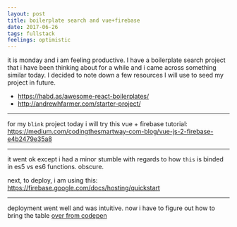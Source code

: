 ```yaml
---
layout: post
title: boilerplate search and vue+firebase
date: 2017-06-26
tags: fullstack
feelings: optimistic
---
```


it is monday and i am feeling productive. I have a boilerplate search project that i have been thinking about for a while and i came across something similar today. I decided to note down a few resources I will use to seed my project in future.

- <https://habd.as/awesome-react-boilerplates/>
- <http://andrewhfarmer.com/starter-project/>

---

for my `blink` project today i will try this vue + firebase tutorial: <https://medium.com/codingthesmartway-com-blog/vue-js-2-firebase-e4b2479e35a8>

---

it went ok except i had a minor stumble with regards to how `this` is binded in es5 vs es6 functions. obscure.

next, to deploy, i am using this: <https://firebase.google.com/docs/hosting/quickstart>

---

deployment went well and was intuitive. now i have to figure out how to bring the table [over from codepen](https://codepen.io/swyx/pen/pwbyqb)
